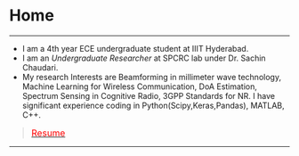 # Home

---
* I am a 4th year ECE undergraduate student at IIIT Hyderabad. 
* I am an *Undergraduate Researcher* at SPCRC lab under Dr. Sachin Chaudari. 
* My research Interests are Beamforming in millimeter wave technology, Machine Learning for Wireless Communication, DoA Estimation, Spectrum Sensing in Cognitive Radio, 3GPP Standards for NR. I have significant experience coding in Python(Scipy,Keras,Pandas), MATLAB, C++. 

> [<span style="color:red; font-size:16px"> Resume</span>](/pdf/Dara_SaiKrishnaCharanResume.pdf)
---

